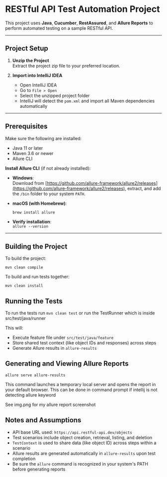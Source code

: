# RESTful API Test Automation Project

This project uses **Java**, **Cucumber**, **RestAssured**, and **Allure Reports** to perform automated testing on a sample RESTful API.

---

## Project Setup

1. **Unzip the Project**  
   Extract the project zip file to your preferred location.

2. **Import into IntelliJ IDEA**
    - Open IntelliJ IDEA
    - Go to `File > Open`
    - Select the unzipped project folder
    - IntelliJ will detect the `pom.xml` and import all Maven dependencies automatically

---

## Prerequisites

Make sure the following are installed:

- Java 11 or later
- Maven 3.6 or newer
- Allure CLI

**Install Allure CLI** (if not already installed):

- **Windows**:  
  Download from [https://github.com/allure-framework/allure2/releases](https://github.com/allure-framework/allure2/releases), extract, and add the `/bin` folder to your system `PATH`.

- **macOS (with Homebrew)**:
  ```bash
  brew install allure

- **Verify installation**:  
  `allure --version`

---

##  Building the Project

To build the project:

`mvn clean compile`

To build and run tests together:

`mvn clean install`

## Running the Tests

To run the tests run `mvn clean test` or run the TestRunner which is inside src/test/java/runner

This will:

- Execute feature file under `src/test/java/feature`
- Store shared test context (like object IDs and responses) across steps
- Generate Allure results in `allure-results`

## Generating and Viewing Allure Reports

`allure serve allure-results`

This command launches a temporary local server and opens the report in your default browser.
This can be done in command prompt if intellij is not detecting allure keyword

See img.png for my allure report screenshot


## Notes and Assumptions

- API base URL used: `https://api.restful-api.dev/objects`
- Test scenarios include object creation, retrieval, listing, and deletion
- `TestContext` is used to share data (like object ID) across steps within a scenario
- Allure results are generated automatically in `allure-results` upon test completion
- Be sure the `allure` command is recognized in your system's PATH before generating reports 


